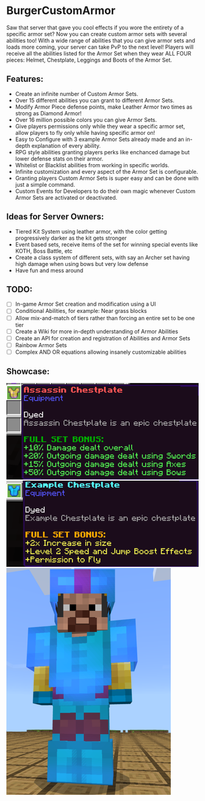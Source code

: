 # BurgerCustomArmor
Saw that server that gave you cool effects if you wore the entirety of a specific armor set? 
Now you can create custom armor sets with several abilities too! With a wide range of abilities that you can give armor sets
and loads more coming, your server can take PvP to the next level! Players will receive all the abilities listed for the Armor
Set when they wear ALL FOUR pieces: Helmet, Chestplate, Leggings and Boots of the Armor Set.
## Features:
* Create an infinite number of Custom Armor Sets.
* Over 15 different abilities you can grant to different Armor Sets.
* Modify Armor Piece defense points, make Leather Armor two times as strong as Diamond Armor!
* Over 16 million possible colors you can give Armor Sets.
* Give players permissions only while they wear a specific armor set, allow players to fly only while having specific armor on!
* Easy to Configure with 3 example Armor Sets already made and an in-depth explanation of every ability.
* RPG style abilities granting players perks like enchanced damage but lower defense stats on their armor.
* Whitelist or Blacklist abilities from working in specific worlds.
* Infinite customization and every aspect of the Armor Set is configurable.
* Granting players Custom Armor Sets is super easy and can be done with just a simple command.
* Custom Events for Developers to do their own magic whenever Custom Armor Sets are activated or deactivated.
## Ideas for Server Owners:
* Tiered Kit System using leather armor, with the color getting progressively darker as the kit gets stronger
* Event based sets, receive items of the set for winning special events like KOTH, Boss Battle, etc
* Create a class system of different sets, with say an Archer set having high damage when using bows but very low defense
* Have fun and mess around
## TODO:
- [ ] In-game Armor Set creation and modification using a UI
- [ ] Conditional Abilities, for example: Near grass blocks
- [ ] Allow mix-and-match of tiers rather than forcing an entire set to be one tier
- [ ] Create a Wiki for more in-depth understanding of Armor Abilities
- [ ] Create an API for creation and registration of Abilities and Armor Sets
- [ ] Rainbow Armor Sets
- [ ] Complex AND OR equations allowing insanely customizable abilities
## Showcase:
![AssasinSet](/images/AssassinSet.png)\
![ExampleSet](/images/ExampleSet.png)\
![WearingAqua](/images/WearingAqua.png)